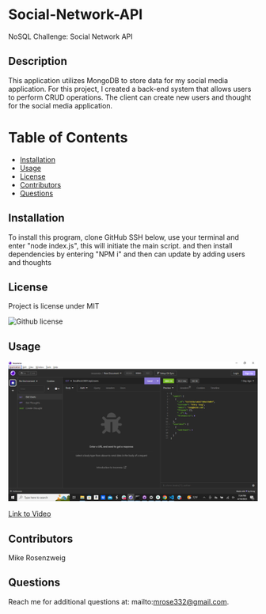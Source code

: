 # Social-Network-API
NoSQL Challenge: Social Network API


## Description
This application utilizes MongoDB to store data for my social media application. For this project, I created a back-end system that allows users to perform CRUD operations. The client can create new users and thought for the social media application. 

# Table of Contents

 * [Installation](#installation)
 * [Usage](#usage)
 * [License](#license)
 * [Contributors](#contributors)
 * [Questions](#questions)
    

## Installation

To install this program, clone GitHub SSH below, use your terminal and enter "node index.js", this will initiate the main script. and then install dependencies by entering "NPM i" and then can update by adding users and thoughts

## License
Project is license under MIT

![Github license](http://img.shields.io/badge/license-MIT-blue.svg)

## Usage 
<img src="images/Screenshot.png">

<a href=https://drive.google.com/file/d/1O_JBMYLN_KSbLN2dL9VXHNpbWQixKItE/view>Link to Video</a>

## Contributors

Mike Rosenzweig


## Questions

Reach me for additional questions at: mailto:mrose332@gmail.com.


